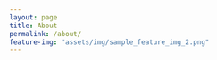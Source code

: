 ```yaml
---
layout: page
title: About
permalink: /about/
feature-img: "assets/img/sample_feature_img_2.png"
---
```


